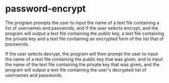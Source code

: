 # password-encrypt
The program prompts the user to input the name of a text file containing a list of usernames and passwords, and if the user selects encrypt, and the program will output a text file containing the public key, a text file containing the private key and a text file containing an encrypted form of the list that of passwords.

If the user selects decrypt, the program will then prompt the user to input the name of a text file containing the public key that was given, and to input the name of the text file containing the private key that was given, and the program will output a text file containing the user's decrypted list of usernames and passwords.

